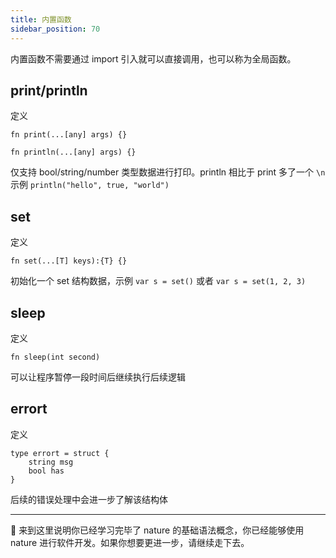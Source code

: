 ```yaml
---
title: 内置函数
sidebar_position: 70
---
```


内置函数不需要通过 import 引入就可以直接调用，也可以称为全局函数。

## print/println

定义

```nature
fn print(...[any] args) {}

fn println(...[any] args) {}
```

仅支持 bool/string/number 类型数据进行打印。println 相比于 print 多了一个 `\n`
示例 `println("hello", true, "world")`

## set

定义

```
fn set(...[T] keys):{T} {}
```

初始化一个 set 结构数据，示例 `var s = set()` 或者 `var s = set(1, 2, 3)`

## sleep

定义

```
fn sleep(int second)
```

可以让程序暂停一段时间后继续执行后续逻辑

## errort

定义

```
type errort = struct {
    string msg
    bool has
}
```

后续的错误处理中会进一步了解该结构体

---

🎉 来到这里说明你已经学习完毕了 nature 的基础语法概念，你已经能够使用 nature 进行软件开发。如果你想要更进一步，请继续走下去。
